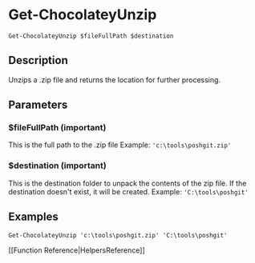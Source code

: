 # Get-ChocolateyUnzip
`Get-ChocolateyUnzip $fileFullPath $destination`

## Description
Unzips a .zip file and returns the location for further processing.

## Parameters
### $fileFullPath (important)
This is the full path to the .zip file
Example: `'c:\tools\poshgit.zip'`

### $destination (important)
This is the destination folder to unpack the contents of the zip file. If the destination doesn't exist, it will be created.
Example: `'C:\tools\poshgit'`

## Examples
`Get-ChocolateyUnzip 'c:\tools\poshgit.zip' 'C:\tools\poshgit'`

[[Function Reference|HelpersReference]]
